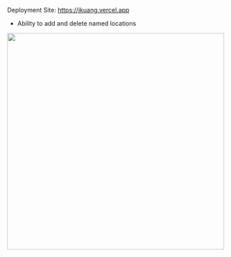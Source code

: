Deployment Site: https://jkuang.vercel.app

- Ability to add and delete named locations


<img src="https://user-images.githubusercontent.com/52064138/236965503-77973358-8189-416c-a15f-66910d10ffa3.png" width="500" />
